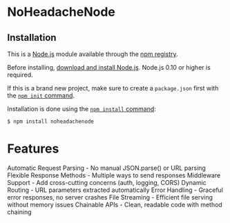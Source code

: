 # NoHeadacheNode

## Installation

This is a [Node.js](https://nodejs.org/en/) module available through the
[npm registry](https://www.npmjs.com/).

Before installing, [download and install Node.js](https://nodejs.org/en/download/).
Node.js 0.10 or higher is required.

If this is a brand new project, make sure to create a `package.json` first with
the [`npm init` command](https://docs.npmjs.com/creating-a-package-json-file).

Installation is done using the
[`npm install` command](https://docs.npmjs.com/getting-started/installing-npm-packages-locally):

```console
$ npm install noheadachenode
```

# Features

Automatic Request Parsing - No manual JSON.parse() or URL parsing
Flexible Response Methods - Multiple ways to send responses
Middleware Support - Add cross-cutting concerns (auth, logging, CORS)
Dynamic Routing - URL parameters extracted automatically
Error Handling - Graceful error responses, no server crashes
File Streaming - Efficient file serving without memory issues
Chainable APIs - Clean, readable code with method chaining

